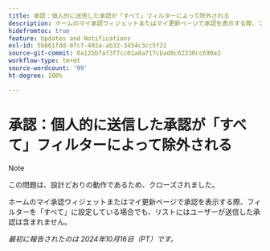 ```yaml
---
title: 承認：個人的に送信した承認が「すべて」フィルターによって除外される
description: ホームのマイ承認ウィジェットまたはマイ更新ページで承認を表示する際、フィルターを「すべて」に設定している場合でも、リストにはユーザーが送信した承認は含まれません。
hidefromtoc: true
feature: Updates and Notifications
exl-id: 5b861fdd-0fcf-492a-ab32-3454c3cc5f21
source-git-commit: 8a12bbfaf3f7cc01a8a717cbad8c62330cc690a3
workflow-type: tm+mt
source-wordcount: '99'
ht-degree: 100%

---
```


# 承認：個人的に送信した承認が「すべて」フィルターによって除外される

>[!NOTE]
>
>この問題は、設計どおりの動作であるため、クローズされました。

ホームのマイ承認ウィジェットまたはマイ更新ページで承認を表示する際、フィルターを「すべて」に設定している場合でも、リストにはユーザーが送信した承認は含まれません。

_最初に報告されたのは 2024年10月16日（PT）です。_
